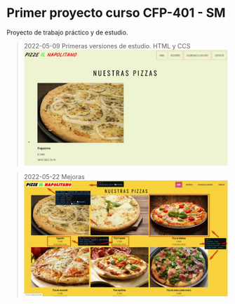 # Primer proyecto curso CFP-401 - SM

Proyecto de trabajo práctico y de estudio.

> 2022-05-09 Primeras versiones de estudio. HTML y CCS
 ![Primera versión del proyecto de estudio.](/rd/pizze-v1.jpg "Vista primera versión")

> 2022-05-22 Mejoras
 ![Mejoras en el proyecto de estudio.](/rd/pizze-v2.jpg "Vista con mejoras")

